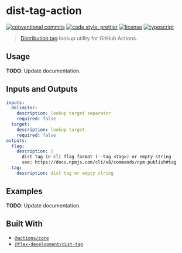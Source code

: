 # dist-tag-action

[![conventional commits](https://img.shields.io/badge/conventional%20commits-1.0.0-yellow.svg)](https://conventionalcommits.org)
[![code style: prettier](https://img.shields.io/badge/code_style-prettier-ff69b4.svg)](https://github.com/prettier/prettier)
[![license](https://img.shields.io/github/license/flex-development/dist-tag-action.svg)](LICENSE.md)
[![typescript](https://badgen.net/badge/-/typescript?color=2a72bc&icon=typescript&label)](https://typescriptlang.org)

> [Distribution tag][3] lookup utility for GitHub Actions.

## Usage

**TODO**: Update documentation.

## Inputs and Outputs

```yaml
inputs:
  delimiter:
    description: lookup target separator
    required: false
  target:
    description: lookup target
    required: false
outputs:
  flag:
    description: |
      dist tag in cli flag format (--tag <tag>) or empty string
      see: https://docs.npmjs.com/cli/v8/commands/npm-publish#tag
  tag:
    description: dist tag or empty string
```

## Examples

**TODO**: Update documentation.

## Built With

- [`@actions/core`][1]
- [`@flex-development/dist-tag`][2]

[1]: https://github.com/actions/toolkit/tree/main/packages/core
[2]: https://github.com/flex-development/dist-tag
[3]: https://docs.npmjs.com/cli/v8/commands/npm-dist-tag
